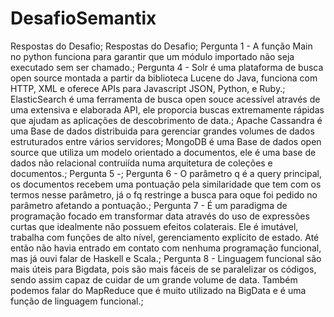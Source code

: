 # DesafioSemantix
Respostas do Desafio;
Respostas do Desafio;
Pergunta 1 - A função Main no python funciona para garantir que um módulo importado não seja executado sem ser chamado.;
Pergunta 4 - Solr é uma plataforma de busca open source montada a partir da biblioteca Lucene do Java, funciona com HTTP, XML e oferece APIs para Javascript JSON, Python, e Ruby.;
ElasticSearch é uma ferramenta de busca open souce acessível através de uma extensiva e elaborada API, ele proporcia buscas extremamente rápidas que ajudam as aplicações de descobrimento de data.;
Apache Cassandra é uma Base de dados distribuida para gerenciar grandes volumes de dados estruturados entre vários servidores;
MongoDB é uma Base de dados open source que utiliza um modelo orientado a documentos, ele é uma base de dados não relacional contruiída numa arquitetura de coleções e documentos.;
Pergunta 5 -;
Pergunta 6 - O parâmetro q é a query principal, os documentos recebem uma pontuação pela similaridade que tem com os termos nesse parâmetro, já o fq restringe a busca para oque foi pedido no parâmetro afetando a pontuação.;
Pergunta 7 - É um paradigma de programação focado em transformar data através do uso de expressões curtas que idealmente não possuem efeitos colaterais. Ele é imutável, trabalha com funções de alto nível, gerenciamento explícito de estado. Até então não havia entrado em contato com nenhuma programação funcional, mas já ouvi falar de Haskell e Scala.;
Pergunta 8 - Linguagem funcional são mais úteis para Bigdata, pois são mais fáceis de se paralelizar os códigos, sendo assim capaz de cuidar de um grande volume de data. Também podemos falar do MapReduce que é muito utilizado na BigData e é uma função de linguagem funcional.;
